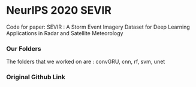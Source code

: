 # NeurIPS 2020 SEVIR
Code for paper: SEVIR : A Storm Event Imagery Dataset for Deep Learning Applications in Radar and Satellite Meteorology

### Our Folders
The folders that we worked on are : convGRU, cnn, rf, svm, unet 

### Original Github Link
